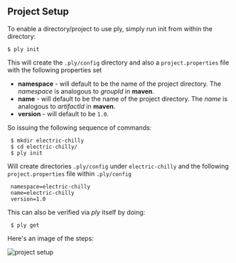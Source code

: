 Project Setup
-------------

To enable a directory/project to use ply, simply run init from within the directory:

    $ ply init

This will create the `.ply/config` directory and also a `project.properties` file with the following properties set

* __namespace__ - will default to be the name of the project directory.  The _namespace_ is analogous to _groupId_ in __maven__.
* __name__ - will default to be the name of the project directory.  The _name_ is analogous to _artifactId_ in __maven__.
* __version__ - will default to be `1.0`.

So issuing the following sequence of commands:

     $ mkdir electric-chilly
     $ cd electric-chilly/
     $ ply init

Will create directories `.ply/config` under `electric-chilly` and the following `project.properties` file within `.ply/config`

     namespace=electric-chilly
     name=electric-chilly
     version=1.0

This can also be verified via _ply_ itself by doing:

     $ ply get

Here's an image of the steps:

![project setup](https://github.com/blangel/ply/raw/master/docs/imgs/project-setup.png "project setup")